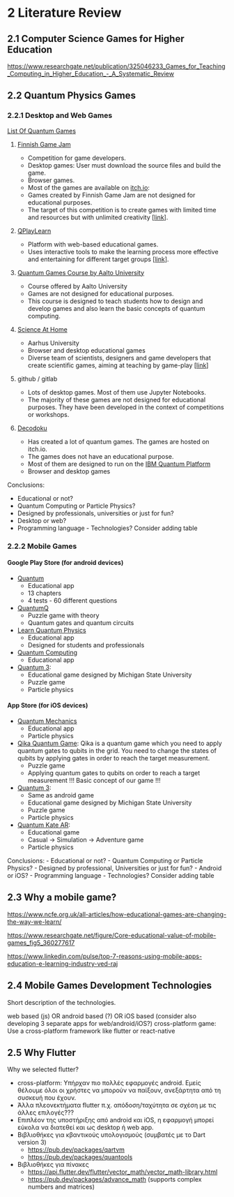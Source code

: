 

# 2 Literature Review

## 2.1 Computer Science Games for Higher Education
https://www.researchgate.net/publication/325046233_Games_for_Teaching_Computing_in_Higher_Education_-_A_Systematic_Review

## 2.2 Quantum Physics Games

### 2.2.1 Desktop and Web Games
[List Of Quantum Games](https://kiedos.art/quantum-games-list/)

1) [Finnish Game Jam](https://www.finnishgamejam.com/)
    - Competition for game developers.
    - Desktop games: User must download the source files and build the game.
    - Browser games.
    - Most of the games are available on [itch.io](https://itch.io/):
    - Games created by Finnish Game Jam are not designed for educational purposes.
    - The target of this competition is to create games with limited time and resources but with unlimited creativity [[link](https://www.finnishgamejam.com/about/)].

2) [QPlayLearn](https://qplaylearn.com/)
    - Platform with web-based educational games.
    - Uses interactive tools to make the learning process more effective and entertaining for different target groups [[link](https://qplaylearn.com/about)].

3) [Quantum Games Course by Aalto University](https://quantumgames.aalto.fi/)
    - Course offered by Aalto University
    - Games are not designed for educational purposes.
    - This course is designed to teach students how to design and develop games and also learn the basic concepts of quantum computing.

4) [Science At Home](https://www.scienceathome.org/)
    - Aarhus University
    - Browser and desktop educational games
    - Diverse team of scientists, designers and game developers that create scientific games, aiming at teaching by game-play [[link](https://www.scienceathome.org/about-us/)]

5) github / gitlab
    - Lots of desktop games. Most of them use Jupyter Notebooks.
    - The majority of these games are not designed for educational purposes. They have been developed in the context of competitions or workshops.

6) [Decodoku](https://itch.io/profile/decodoku)
    - Has created a lot of quantum games. The games are hosted on itch.io.
    - The games does not have an educational purpose.
    - Most of them are designed to run on the [IBM Quantum Platform](https://quantum.ibm.com/)
    - Browser and desktop games

Conclusions:
  - Educational or not?
  - Quantum Computing or Particle Physics?
  - Designed by professionals, universities or just for fun?
  - Desktop or web?
  - Programming language - Technologies?
Consider adding table

### 2.2.2 Mobile Games
#### Google Play Store (for android devices)
  - [Quantum](https://play.google.com/store/apps/details?id=brychta.stepan.quantum_en)
    * Educational app
    * 13 chapters
    * 4 tests - 60 different questions
  - [QuantumQ](https://play.google.com/store/apps/details?id=com.ph.quantumq)
    * Puzzle game with theory
    * Quantum gates and quantum circuits
  - [Learn Quantum Physics](https://play.google.com/store/apps/details?id=com.codeworld.learnquantumphysics)
    * Educational app
    * Designed for students and professionals
  - [Quantum Computing](https://play.google.com/store/apps/details?id=hu.hexadecimal.quantum)
    * Educational app
  - [Quantum 3](https://play.google.com/store/apps/details?id=com.gellab.quantum3):
    * Educational game designed by Michigan State University
    * Puzzle game
    * Particle physics

#### App Store (for iOS devices)
  - [Quantum Mechanics](https://apps.apple.com/tr/app/quantum-mechanics-theories/id1159692911?l=tr)
    * Educational app
    * Particle physics
  - [Qika Quantum Game](https://apps.apple.com/tr/app/qika-quantum-game/id1546543567): Qika is a quantum game which you need to apply quantum gates to qubits in the grid. You need to change the states of qubits by applying gates in order to reach the target measurement.
    * Puzzle game
    * Applying quantum gates to qubits on order to reach a target measurement !!! Basic concept of our game !!!
  - [Quantum 3](https://play.google.com/store/apps/details?id=com.gellab.quantum3):
    * Same as android game
    * Educational game designed by Michigan State University
    * Puzzle game
    * Particle physics
  - [Quantum Kate AR](https://apps.apple.com/ae/app/quantum-kate-ar/id1471200027):
    * Educational game
    * Casual -> Simulation -> Adventure game
    * Particle physics

  Conclusions:
    - Educational or not?
    - Quantum Computing or Particle Physics?
    - Designed by professional, Universities or just for fun?
    - Android or iOS?
    - Programming language - Technologies?
Consider adding table

## 2.3 Why a mobile game?

https://www.ncfe.org.uk/all-articles/how-educational-games-are-changing-the-way-we-learn/

https://www.researchgate.net/figure/Core-educational-value-of-mobile-games_fig5_360277617

https://www.linkedin.com/pulse/top-7-reasons-using-mobile-apps-education-e-learning-industry-ved-raj

<!-- - Επιθυμούμε να φτιάξουμε ένα παιχνίδι το οποίο μπορεί να παίζεται εύκολα, χωρίς να
χρειάζεται να είναι ο χρήστης μπροστά στον υπολογιστή του.
- Ένα mobile game μπορεί να παιχθεί από περισσότερα άτομα. -->


## 2.4 Mobile Games Development Technologies
Short description of the technologies.

web based (js) OR android based (?) OR iOS based (consider also developing 3 separate apps for web/android/iOS?)
cross-platform game: Use a cross-platform framework like flutter or react-native



## 2.5 Why Flutter
Why we selected flutter?
- cross-platform: Υπήρχαν πιο πολλές εφαρμογές android. Εμείς θέλουμε όλοι οι χρήστες να μπορούν να παίξουν, ανεξάρτητα από τη συσκευή που έχουν.
- Άλλα πλεονεκτήματα flutter π.χ. απόδοση/ταχύτητα σε σχέση με τις άλλες επιλογές???
- Επιπλέον της υποστήριξης από android και iOS, η εφαρμογή μπορεί εύκολα να διατεθεί και ως desktop ή web app.
- Βιβλιοθήκες για κβαντικούς υπολογισμούς (συμβατές με το Dart version 3)
    * https://pub.dev/packages/qartvm
    * https://pub.dev/packages/quantools
- Βιβλιοθήκες για πίνακες
    * https://api.flutter.dev/flutter/vector_math/vector_math-library.html
    * https://pub.dev/packages/advance_math (supports complex numbers and matrices)
